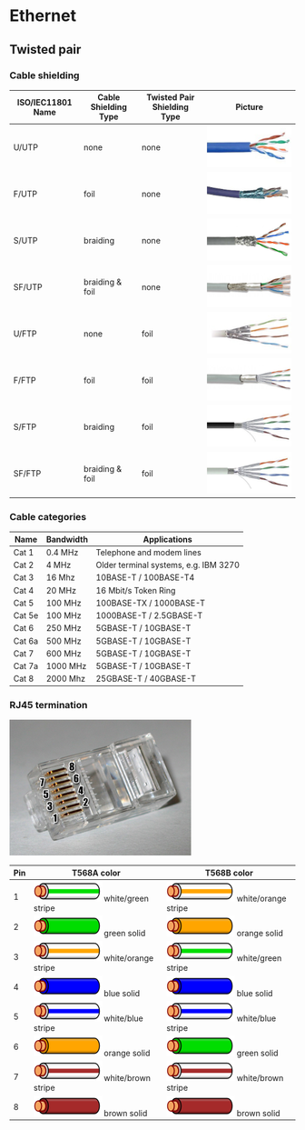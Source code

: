 # Ethernet

## Twisted pair

### Cable shielding

| ISO/IEC11801 Name | Cable Shielding Type | Twisted Pair Shielding Type | Picture                                          |
| ----------------- | -------------------- | --------------------------- | ------------------------------------------------ |
| U/UTP             | none                 | none                        | ![U/UTP](images/ethernet-cable/UUTP-cable.jpg)   |
| F/UTP             | foil                 | none                        | ![F/UTP](images/ethernet-cable/FUTP-cable.jpg)   |
| S/UTP             | braiding             | none                        | ![S/UTP](images/ethernet-cable/SUTP-cable.jpg)   |
| SF/UTP            | braiding & foil      | none                        | ![SF/UTP](images/ethernet-cable/SFUTP-cable.jpg) |
| U/FTP             | none                 | foil                        | ![U/FTP](images/ethernet-cable/UFTP-cable.jpg)   |
| F/FTP             | foil                 | foil                        | ![F/FTP](images/ethernet-cable/FFTP-cable.jpg)   |
| S/FTP             | braiding             | foil                        | ![S/FTP](images/ethernet-cable/SFTP-cable.jpg)   |
| SF/FTP            | braiding & foil      | foil                        | ![SF/FTP](images/ethernet-cable/SFFTP-cable.jpg) |

### Cable categories

| Name   | Bandwidth | Applications                          |
| ------ | --------- | ------------------------------------- |
| Cat 1  | 0.4 MHz   | Telephone and modem lines             |
| Cat 2  | 4 MHz     | Older terminal systems, e.g. IBM 3270 |
| Cat 3  | 16 Mhz    | 10BASE-T / 100BASE-T4                 |
| Cat 4  | 20 MHz    | 16 Mbit/s Token Ring                  |
| Cat 5  | 100 MHz   | 100BASE-TX / 1000BASE-T               |
| Cat 5e | 100 MHz   | 1000BASE-T / 2.5GBASE-T               |
| Cat 6  | 250 MHz   | 5GBASE-T / 10GBASE-T                  |
| Cat 6a | 500 MHz   | 5GBASE-T / 10GBASE-T                  |
| Cat 7  | 600 MHz   | 5GBASE-T / 10GBASE-T                  |
| Cat 7a | 1000 MHz  | 5GBASE-T / 10GBASE-T                  |
| Cat 8  | 2000 Mhz  | 25GBASE-T / 40GBASE-T                 |

### RJ45 termination

![RJ45 plug](images/ethernet-cable/Rj45plug-8p8c.png)

| Pin | T568A color                                                                 | T568B color                                                                 |
| --- | --------------------------------------------------------------------------- | --------------------------------------------------------------------------- |
| 1   | ![](images/ethernet-cable/Wire_white_green_stripe.svg) white/green stripe   | ![](images/ethernet-cable/Wire_white_orange_stripe.svg) white/orange stripe |
| 2   | ![](images/ethernet-cable/Wire_green.svg) green solid                       | ![](images/ethernet-cable/Wire_orange.svg) orange solid                     |
| 3   | ![](images/ethernet-cable/Wire_white_orange_stripe.svg) white/orange stripe | ![](images/ethernet-cable/Wire_white_green_stripe.svg) white/green stripe   |
| 4   | ![](images/ethernet-cable/Wire_blue.svg) blue solid                         | ![](images/ethernet-cable/Wire_blue.svg) blue solid                         |
| 5   | ![](images/ethernet-cable/Wire_white_blue_stripe.svg) white/blue stripe     | ![](images/ethernet-cable/Wire_white_blue_stripe.svg) white/blue stripe     |
| 6   | ![](images/ethernet-cable/Wire_orange.svg) orange solid                     | ![](images/ethernet-cable/Wire_green.svg) green solid                       |
| 7   | ![](images/ethernet-cable/Wire_white_brown_stripe.svg) white/brown stripe   | ![](images/ethernet-cable/Wire_white_brown_stripe.svg) white/brown stripe   |
| 8   | ![](images/ethernet-cable/Wire_brown.svg) brown solid                       | ![](images/ethernet-cable/Wire_brown.svg) brown solid                       |